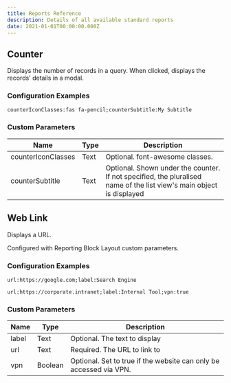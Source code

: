 ```yaml
---
title: Reports Reference
description: Details of all available standard reports
date: 2021-01-01T00:00:00.000Z
---
```


## Counter

Displays the number of records in a query. When clicked, displays the records' details in a modal.

### Configuration Examples

`counterIconClasses:fas fa-pencil;counterSubtitle:My Subtitle`

### Custom Parameters

| Name                | Type  | Description |
|---------------------|-------|-------------|
| counterIconClasses  | Text  | Optional. font-awesome classes. | 
| counterSubtitle     | Text  | Optional. Shown under the counter. If not specified, the pluralised name of the list view's main object is displayed | 

## Web Link

Displays a URL.

Configured with Reporting Block Layout custom parameters.

### Configuration Examples

`url:https://google.com;label:Search Engine`

`url:https://corporate.intranet;label:Internal Tool;vpn:true`

### Custom Parameters

| Name  |Type     | Description |
|-------|---------|-------------|
| label | Text    | Optional. The text to display | 
| url   | Text    | Required. The URL to link to  |
| vpn   | Boolean | Optional. Set to true if the website can only be accessed via VPN. |